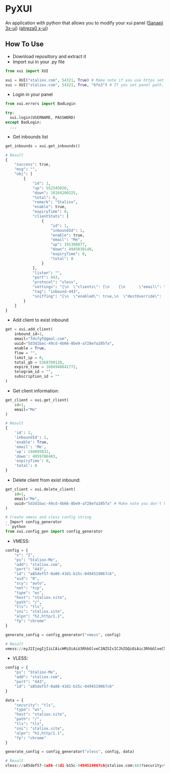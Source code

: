 # PyXUI 
An application with python that allows you to modify your xui panel ([Sanaeii 3x-ui](https://github.com/MHSanaei/3x-ui)) ([alireza0 x-ui](https://github.com/alireza0/x-ui))

## How To Use
- Download repositiory and extract it
- Import xui in your .py file
```python
from xui import XUI

xui = XUI("staliox.com", 54321, True) # Make note if you use https set True else don't set anything
xui = XUI("staliox.com", 54321, True, "6fo3") # If you set panel path, you can set your panel path string
```

- Login in your panel
```python
from xui.errors import BadLogin

try:
  xui.login(USERNAME, PASSWORD)
except BadLogin:
  ...
```

- Get inbounds list
```python
get_inbounds = xui.get_inbounds()

# Result
{
    "success": true,
    "msg": "",
    "obj": [
        {
            "id": 1,
            "up": 552345026,
            "down": 18164200325,
            "total": 0,
            "remark": "Staliox",
            "enable": true,
            "expiryTime": 0,
            "clientStats": [
                {
                    "id": 1,
                    "inboundId": 1,
                    "enable": true,
                    "email": "Me",
                    "up": 191308877,
                    "down": 4945030148,
                    "expiryTime": 0,
                    "total": 0
                }
            ],
            "listen": "",
            "port": 443,
            "protocol": "vless",
            "settings": "{\n  \"clients\": [\n    {\n      \"email\": \"Me\",\n      \"enable\": true,\n      \"expiryTime\": 0,\n      \"flow\": \"\",\n      \"id\": \"c6419651-68d7-gfhg-d611-32v5df41g105\",\n      \"limitIp\": 0,\n      \"subId\": \"\",\n      \"tgId\": \"@staliox\",\n      \"totalGB\": 0\n    }\n  ],\n  \"decryption\": \"none\",\n  \"fallbacks\": []\n}",
            "tag": "inbound-443",
            "sniffing": "{\n  \"enabled\": true,\n  \"destOverride\": [\n    \"http\",\n    \"tls\"\n  ]\n}"
        }
    ]
}
```

- Add client to exist inbound
```python
get = xui.add_client(
    inbound_id=1,
    email="fdsfgf@gmal.com",
    uuid="5d3d1bac-49cd-4b66-8be9-a728efa205fa",
    enable = True,
    flow = "",
    limit_ip = 0,
    total_gb = 5368709120,
    expire_time = 1684948641772,
    telegram_id = "",
    subscription_id = ""
)
```

- Get client information:
```python
get_client = xui.get_client(
    id=1,
    email="Me"
)

# Result
{
    'id': 1,
    'inboundId': 1,
    'enable': True,
    'email': 'Me',
    'up': 194895832,
    'down': 4959786483,
    'expiryTime': 0,
    'total': 0
}
```

- Delete client from exist inbound:
```python
get_client = xui.delete_client(
    id=1,
    email="Me",
    uuid="5d3d1bac-49cd-4b66-8be9-a728efa205fa" # Make note you don't have to pass both of them (emaill, uuid), just one is enough
)

# Create vmess and vless config string
- Import config_generator
```python
from xui.config_gen import config_generator
```

- VMESS:
```python
config = {
    "v": "2",
    "ps": "Staliox-Me",
    "add": "staliox.com",
    "port": "443",
    "id": "a85def57-0a86-43d1-b15c-0494519067c6",
    "aid": "0",
    "scy": "auto",
    "net": "tcp",
    "type": "ws",
    "host": "staliox.site",
    "path": "/",
    "tls": "tls",
    "sni": "staliox.site",
    "alpn": "h2,http/1.1",
    "fp": "chrome"
}

generate_config = config_generator("vmess", config)

# Result
vmess://eyJ2IjogIjIiLCAicHMiOiAiU3RhbGlveC1NZSIsICJhZGQiOiAic3RhbGlveC5jb20iLCAicG9ydCI6ICI0NDMiLCAiaWQiOiAiYTg1ZGVmNTctMGE4Ni00M2QxLWIxNWMtMDQ5NDUxOTA2N2M2IiwgImFpZCI6ICIwIiwgInNjeSI6ICJhdXRvIiwgIm5ldCI6ICJ0Y3AiLCAidHlwZSI6ICJ3cyIsICJob3N0IjogInN0YWxpb3guc2l0ZSIsICJwYXRoIjogIi8iLCAidGxzIjogInRscyIsICJzbmkiOiAic3RhbGlveC5zaXRlIiwgImFscG4iOiAiaDIsaHR0cC8xLjEiLCAiZnAiOiAiY2hyb21lIn0=
```

- VLESS:
```python
config = {
    "ps": "Staliox-Me",
    "add": "staliox.com",
    "port": "443",
    "id": "a85def57-0a86-43d1-b15c-0494519067c6"
}

data = {
    "security": "tls",
    "type": "ws",
    "host": "staliox.site",
    "path": "/",
    "tls": "tls",
    "sni": "staliox.site",
    "alpn": "h2,http/1.1",
    "fp": "chrome"
}

generate_config = config_generator("vless", config, data)

# Result
vless://a85def57-0a86-43d1-b15c-0494519067c6@staliox.com:443?security=tls&type=ws&host=staliox.site&path=%2F&tls=tls&sni=staliox.site&alpn=h2%2Chttp%2F1.1&fp=chrome#Staliox-Me
```
